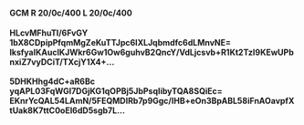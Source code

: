 #### GCM R 20/0c/400 L 20/0c/400
**HLcvMFhuTl/6FvGY**<br/>**1bX8CDpipPfqmMgZeKuTTJpc6lXLJqbmdfc6dLMnvNE=**<br/>**lksfyaIKAuclKJWkr6Gw1Ow6guhvB2QncY/VdLjcsvb+R1Kt2TzI9KEwUPbnxiZ7vyDCiT/TXcjY1X4+...**<br/><br/>
**5DHKHhg4dC+aR6Bc**<br/>**yqAPL03FqWGI7DGjKG1qOPBj5JbPsqIibyTQA8SQiEc=**<br/>**EKnrYcQAL54LAmN/5FEQMDIRb7p9Ggc/IHB+eOn3BpABL58iFnAOavpfXtUak8K7ttC0oEI6dD5sgb7L...**